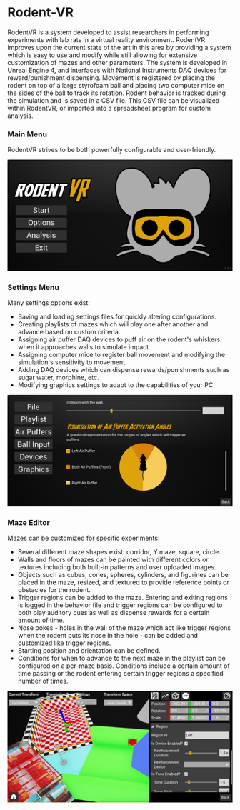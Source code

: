 # Rodent-VR
RodentVR is a system developed to assist researchers in performing experiments with lab rats in a virtual reality environment. RodentVR improves upon the current state of the art in this area by providing a system which is easy to use and modify while still allowing for extensive customization of mazes and other parameters. The system is developed in Unreal Engine 4, and interfaces with National Instruments DAQ devices for reward/punishment dispensing. Movement is registered by placing the rodent on top of a large styrofoam ball and placing two computer mice on the sides of the ball to track its rotation. Rodent behavior is tracked during the simulation and is saved in a CSV file. This CSV file can be visualized within RodentVR, or imported into a spreadsheet program for custom analysis.

### Main Menu
RodentVR strives to be both powerfully configurable and user-friendly.

![Main Menu](/Images/rodent_vr_01.png?raw=true "Main Menu")

### Settings Menu
Many settings options exist:
* Saving and loading settings files for quickly altering configurations.
* Creating playlists of mazes which will play one after another and advance based on custom criteria.
* Assigning air puffer DAQ devices to puff air on the rodent's whiskers when it approaches walls to simulate impact.
* Assigning computer mice to register ball movement and modifying the simulation's sensitivity to movement.
* Adding DAQ devices which can dispense rewards/punishments such as sugar water, morphine, etc.
* Modifying graphics settings to adapt to the capabilities of your PC.

![Settings Menu](/Images/rodent_vr_02.png?raw=true "Settings Menu")

### Maze Editor
Mazes can be customized for specific experiments:
* Several different maze shapes exist: corridor, Y maze, square, circle.
* Walls and floors of mazes can be painted with different colors or textures including both built-in patterns and user uploaded images.
* Objects such as cubes, cones, spheres, cylinders, and figurines can be placed in the maze, resized, and textured to provide reference points or obstacles for the rodent.
* Trigger regions can be added to the maze. Entering and exiting regions is logged in the behavior file and trigger regions can be configured to both play auditory cues as well as dispense rewards for a certain amount of time.
* Nose pokes - holes in the wall of the maze which act like trigger regions when the rodent puts its nose in the hole - can be added and customized like trigger regions.
* Starting position and orientation can be defined.
* Conditions for when to advance to the next maze in the playlist can be configured on a per-maze basis. Conditions include a certain amount of time passing or the rodent entering certain trigger regions a specified number of times.

![Maze Editor](/Images/rodent_vr_03.png?raw=true "Maze Editor")
